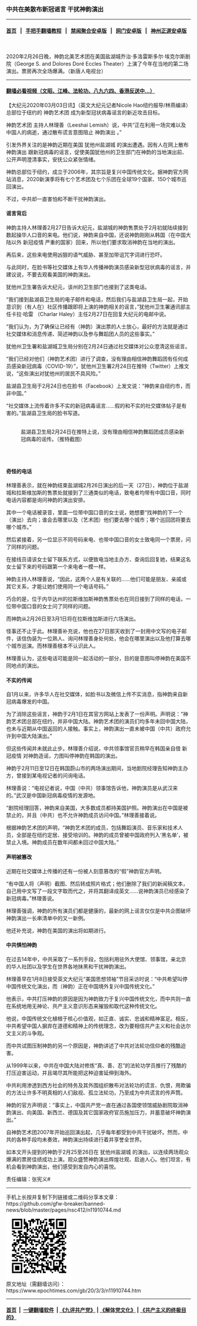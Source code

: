 ### 中共在美散布新冠谣言 干扰神韵演出
------------------------

#### [首页](https://github.com/gfw-breaker/banned-news/blob/master/README.md) &nbsp;&nbsp;|&nbsp;&nbsp; [手把手翻墙教程](https://github.com/gfw-breaker/guides/wiki) &nbsp;&nbsp;|&nbsp;&nbsp; [禁闻聚合安卓版](https://github.com/gfw-breaker/bn-android) &nbsp;&nbsp;|&nbsp;&nbsp; [网门安卓版](https://github.com/oGate2/oGate) &nbsp;&nbsp;|&nbsp;&nbsp; [神州正道安卓版](https://github.com/SzzdOgate/update) 



<div><img alt="" class="aligncenter wp-post-image" src="https://i.epochtimes.com/assets/uploads/2020/03/2002270311342124-600x400.jpg"/>
<div class="red16 caption">
 <p>
  2020年2月26日晚，神韵北美艺术团在美国盐湖城乔治‧多洛雷斯多尔‧埃克尔斯剧院（George S. and Dolores Doré Eccles Theater）上演了今年在当地的第二场演出。票房再次全场爆满。（新唐人电视台）
 </p>
</div>
</div><hr/>

#### [翻墙必看视频（文昭、江峰、法轮功、八九六四、香港反送中...）](https://github.com/gfw-breaker/banned-news/blob/master/pages/link3.md)

<div><p>
 【大纪元2020年03月03日讯】（英文大纪元记者Nicole Hao纽约报导/林燕编译）总部位于纽约的
 <ok href="https://www.epochtimes.com/gb/tag/%E7%A5%9E%E9%9F%B5%E8%89%BA%E6%9C%AF%E5%9B%A2.html">
  神韵艺术团
 </ok>
 成为新型冠状病毒谣言的新近攻击目标。
</p>
<p>
 <ok href="https://www.epochtimes.com/gb/tag/%E7%A5%9E%E9%9F%B5%E8%89%BA%E6%9C%AF%E5%9B%A2.html">
  神韵艺术团
 </ok>
 主持人林理善（Leeshai Lemish）说，中共“正在利用一场灾难以及中国人的病逝，通过散布谎言意图阻止
 <ok href="https://www.epochtimes.com/gb/tag/%E7%A5%9E%E9%9F%B5%E6%BC%94%E5%87%BA.html">
  神韵演出
 </ok>
 。”
</p>
<p>
 引发外界关注的是神韵近期在美国
 <ok href="https://www.epochtimes.com/gb/tag/%E7%8A%B9%E4%BB%96%E5%B7%9E%E7%9B%90%E6%B9%96%E5%9F%8E.html">
  犹他州盐湖城
 </ok>
 的演出遭遇。因有人在网上散布
 <ok href="https://www.epochtimes.com/gb/tag/%E7%A5%9E%E9%9F%B5%E6%BC%94%E5%87%BA.html">
  神韵演出
 </ok>
 跟新冠病毒的谣言，促使美国犹他州的卫生部门在神韵的当地演出前、公开声明澄清事实，安抚公众紧张情绪。
</p>
<p>
 神韵总部位于纽约，成立于2006年，其宗旨是复兴中国传统文化。据神韵官方网站消息，2020新演季将有七个艺术团及七个乐团在全球19个国家、150个城市巡回演出。
</p>
<p>
 不过，中共却一直害怕和不断干扰神韵演出。
</p>
<h4>
 谣言背后
</h4>
<p>
 神韵主持人林理善2月27日告诉大纪元，盐湖城的神韵售票处于2月初就陆续接到数起操华人口音的来电。他们说，神韵来自中国，还说神韵刚刚从韩国（在中国大陆以外
 <ok href="https://www.epochtimes.com/gb/tag/%E6%96%B0%E5%86%A0%E7%96%AB%E6%83%85.html">
  新冠疫情
 </ok>
 严重的国家）回来，所以他们要求取消神韵在当地的演出。
</p>
<p>
 再后来，这些来电使用凶狠的语气威胁、甚至加带诅咒字词进行恐吓。
</p>
<p>
 与此同时，在脸书等社交媒体上有华人传播神韵演员感染新型冠状病毒的谣言，并建议说，不要去观看美国的神韵演出。
</p>
<p>
 犹他州卫生署告诉大纪元，该州的卫生部门也接到了这类电话。
</p>
<p>
 “我们接到盐湖县卫生局的电子邮件和电话，然后我们与盐湖县卫生局一起，开始意识到（有人在）社区传播跟即将上演的神韵相关的谣言，”犹他州卫生署通讯部主任卡拉·哈雷 （Charlar Haley）主任2月27日在回复大纪元的电邮中说。
</p>
<p>
 “我们认为，为了确保让已经有（神韵）演出票的人士放心，最好的方法就是通过社交媒体和消息传递、简述神韵以及参与舞蹈团人员的这些事实。”
</p>
<p>
 犹他州卫生署和盐湖城卫生局分别在2月24日通过社交媒体对公众澄清这些谣言。
</p>
<p>
 “我们已经对他们（神韵艺术团）进行了调查，没有理由相信神韵舞蹈团有任何成员感染新冠病毒（COVID-19）”，犹他州卫生署2月24日在推特（Twitter）上推文说，“这些演出对犹他州的居民不具风险。”
</p>
<p>
 盐湖县卫生局于2月24日也在脸书（Facebook）上发文说：“神韵来自纽约市，而非中国。”
</p>
<p>
 “社交媒体上流传着许多不实的新冠病毒谣言……假的和不实的社交媒体帖子是有害的。”盐湖县卫生局的脸书写道。
</p>
<figure class="wp-caption aligncenter" id="attachment_11910788" style="width: 450px">
 <ok href="http://i.epochtimes.com/assets/uploads/2020/03/Salt-Lake-Health-notice-Feb24-600x471.png">
  <img alt="" class="size-medium wp-image-11910788" src="http://i.epochtimes.com/assets/uploads/2020/03/Salt-Lake-Health-notice-Feb24-600x471-450x353.png"/>
 </ok>
 <br/><figcaption class="wp-caption-text">
  盐湖县卫生局2月24日在推特上说，没有理由相信神韵舞蹈团成员感染新冠病毒的谣传。（推特截图）
 </figcaption><br/>
</figure><br/>
<h4>
 奇怪的电话
</h4>
<p>
 林理善表示，就在神韵结束盐湖城2月26日演出的后一天（27日），神韵位于盐湖城和拉斯维加斯的售票处就接到了三通类似的电话，致电者均带有中国口音，同时电话内容都是询问神韵的演出安排。
</p>
<p>
 其中一个电话被录音，里面一位带中国口音的女士说，她想要“找神韵的下一个（演出）去向；谁会去哪里以及（艺术团）他们要去哪个城市；哪个巡回团将要去哪个城市。”
</p>
<p>
 然后紧接着，另一位显示不同号码来电、也带中国口音的女士致电同一个票房，问了同样的问题。
</p>
<p>
 在接线员请该女士留下联系方式，以便致电当地主办方、查询后回复她，结果这名女士留下来的号码跟第一个来电者一模一样。
</p>
<p>
 神韵主持人林理善说，“因此，这两个人是有关联的……他们可能是朋友、亲戚或其它关系，才能让她们使用同一个电话号码。”
</p>
<p>
 巧合的是，位于内华达州的拉斯维加斯神韵售票处也在同日接到了同样的电话，一位带中国口音的女士问了同样的问题。
</p>
<p>
 而神韵从2月26日至3月1日将在拉斯维加斯进行六场演出。
</p>
<p>
 怪事还不止于此。林理善补充说，他也在27日那天收到了一封用中文写的电子邮件，该信伪装为一位熟人、询问林理善身处何处，他会在哪里演出以及他打算去哪个城市巡演。而林理善根本不认识此人。
</p>
<p>
 林理善认为，这些电话可能是同一起活动的一部分，目的是意图叫停神韵在美国不同地点的演出。
</p>
<h4>
 不实的传闻
</h4>
<p>
 自1月以来，许多华人在社交媒体，如脸书以及微信上传不实消息，指神韵来自新冠病毒爆发的中国。
</p>
<p>
 为了消除这些谣言，神韵于2月1日在其官方网站上发表了一份声明。声明说：“神韵艺术团总部在纽约，并非中国大陆。神韵艺术团的演员们均多年未回中国大陆，也未与近期从中国返回的人接触。事实上，神韵演出一直未被中国（中共）政府允许到中国大陆演出。”
</p>
<p>
 但这些传闻并未就此止步。林理善介绍说，中共领事馆官员稍早在韩国亲自借
 <ok href="https://www.epochtimes.com/gb/tag/%E6%96%B0%E5%86%A0%E7%96%AB%E6%83%85.html">
  新冠疫情
 </ok>
 对神韵造谣，力图叫停神韵在韩国的演出。
</p>
<p>
 神韵于2月11日至12日在韩国蔚山市的两场演出期间，当地剧院经理告知神韵主办方，曾接到某电视记者的问询电话。
</p>
<p>
 林理善说：“电视记者说，中国（中共）领事馆告诉他，神韵演员是从武汉来的。”武汉是中国新冠病毒疫情的发源地。
</p>
<p>
 “剧院经理回答，神韵来自美国，大多数成员都持美国护照。神韵演出在中国是被禁止的，并且（中共）也不允许神韵成员访问中国。”林理善接着说。
</p>
<p>
 根据神韵艺术团的声明，“神韵艺术团的成员，包括舞蹈演员、音乐家和技术人员，全部是在纽约定居、接受培训的。神韵的成员曾被中国政府列入‘黑名单’，被禁止入境。神韵成员在数年间都未回过中国大陆。”
</p>
<h4>
 声明被篡改
</h4>
<p>
 近期在社交媒体上传播的还有一份被人刻意篡改的“假”神韵官方声明。
</p>
<p>
 “有中国人将（声明）截图、然后转成照片格式；他们删除了我们的新闻稿文本，自己用中文写了一段文字取而代之，并将其翻译成英文……说神韵演员已经感染了新冠病毒。”林理善说。
</p>
<p>
 林理善强调，神韵的所有演员们都是健康的，最新的网上谣言仅仅是中共企图破坏神韵演出一长串清单中的又一新例。
</p>
<p>
 他还补充说，神韵在美国的演出将如期进行。
</p>
<h4>
 中共惧怕神韵
</h4>
<p>
 在过去14年中，中共采取了一系列手段，包括利用驻外大使馆、领事馆，亲北京的华人社团以及学生在世界各地抹黑和干扰神韵演出。
</p>
<p>
 林理善早在1月8日接受英文大纪元“美国思想领袖”节目采访时说：“中共希望叫停中国传统文化演出，而（神韵）正在中国境外复兴中国传统文化。”
</p>
<p>
 他表示，中共打压神韵的原因是因为神韵致力于复兴中国传统文化，而中共则一直在系统地用无神论、共产主义意识形态来摧毁和取代这种传统文化。
</p>
<p>
 他说，中国传统文化植根于核心价值观，如正直、诚实、忠诚和精神富足。相反，中共希望中国人摒弃在道德和精神上的传统理念，改为要相信共产主义和社会达尔文主义的斗争观。
</p>
<p>
 而中共试图压制神韵的另一个原因是，神韵讲述了中共对法轮功信仰者的残酷迫害。
</p>
<p>
 从1999年以来，中共在中国大陆对修炼“真、善、忍”的法轮功学员推行了残酷的打压迫害运动，并且竭尽其所能把这种迫害延伸到海外。
</p>
<p>
 中共利用渗透到西方社会的特务及其外围组织散布对法轮功的谎言、仇恨，用欺骗的方法让许多不明真相的人们敌视、孤立法轮功，乃至成为中共谎言的传声筒。
</p>
<p>
 神韵的官方声明说：“事实上，中国共产党一直在通过各国使领馆威胁剧院取消神韵演出、向美国、新西兰、德国及其它国家政府官员施加压力，并蓄意破坏神韵演出。”
</p>
<p>
 自神韵艺术团2007年开始巡回演出起，几乎每年都受到中共干扰破坏。然而，中共的各种手段均未奏效，神韵演出持续进行着并享誉全世界。
</p>
<p>
 如本文开头提到的神韵于2月25至26日在
 <ok href="https://www.epochtimes.com/gb/tag/%E7%8A%B9%E4%BB%96%E5%B7%9E%E7%9B%90%E6%B9%96%E5%9F%8E.html">
  犹他州盐湖城
 </ok>
 的演出，以连续两场观众爆满的票房佳绩成功上演。观众盛赞神韵演出辉煌壮观、启迪人心。他们坦言，有机会看到神韵演出，他们感受到发自内心的喜悦。
</p>
<p>
 责任编辑：张宪义#
</p>
</div>
<hr/>
手机上长按并复制下列链接或二维码分享本文章：<br/>
https://github.com/gfw-breaker/banned-news/blob/master/pages/nsc412/n11910744.md <br/>
<a href='https://github.com/gfw-breaker/banned-news/blob/master/pages/nsc412/n11910744.md'><img src='https://github.com/gfw-breaker/banned-news/blob/master/pages/nsc412/n11910744.md.png'/></a> <br/>
原文地址（需翻墙访问）：https://www.epochtimes.com/gb/20/3/3/n11910744.htm


------------------------
#### [首页](https://github.com/gfw-breaker/banned-news/blob/master/README.md) &nbsp;|&nbsp; [一键翻墙软件](https://github.com/gfw-breaker/nogfw/blob/master/README.md) &nbsp;| [《九评共产党》](https://github.com/gfw-breaker/9ping.md/blob/master/README.md#九评之一评共产党是什么) | [《解体党文化》](https://github.com/gfw-breaker/jtdwh.md/blob/master/README.md) | [《共产主义的终极目的》](https://github.com/gfw-breaker/gczydzjmd.md/blob/master/README.md)


<img src='http://gfw-breaker.win/banned-news/pages/nsc412/n11910744.md' width='0px' height='0px'/>